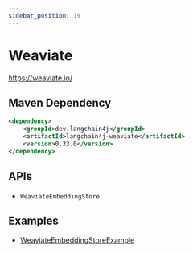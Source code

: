 ```yaml
---
sidebar_position: 19
---
```


# Weaviate

https://weaviate.io/


## Maven Dependency

```xml
<dependency>
    <groupId>dev.langchain4j</groupId>
    <artifactId>langchain4j-weaviate</artifactId>
    <version>0.33.0</version>
</dependency>
```


## APIs

- `WeaviateEmbeddingStore`


## Examples

- [WeaviateEmbeddingStoreExample](https://github.com/langchain4j/langchain4j-examples/blob/main/weaviate-example/src/main/java/WeaviateEmbeddingStoreExample.java)
